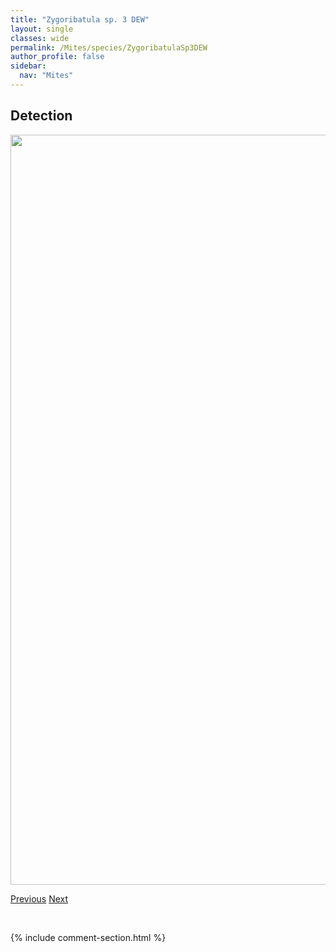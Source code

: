 ```yaml
---
title: "Zygoribatula sp. 3 DEW"
layout: single
classes: wide
permalink: /Mites/species/ZygoribatulaSp3DEW
author_profile: false
sidebar:
  nav: "Mites"
---
```


<h2>Detection</h2>

<a href="https://drive.google.com/uc?export=view&id=1GRIzzyvIHgPYAABoABgENuob6vvnmRth">
<img src="https://drive.google.com/uc?export=view&id=1GRIzzyvIHgPYAABoABgENuob6vvnmRth" height = "1200" width = "800">
</a>


<a href="/DevelopmentWebsite/Mites/species/ZygoribatulaSp2DEW" class="pagination--pager" title="Zygoribatula sp. 2 DEW">Previous</a> <a href="/DevelopmentWebsite/Mites/species/ZygoribatulaSp4DEW" class="pagination--pager" title="Zygoribatula sp. 4 DEW">Next</a>

<p>&nbsp;</p>

{% include comment-section.html %}
